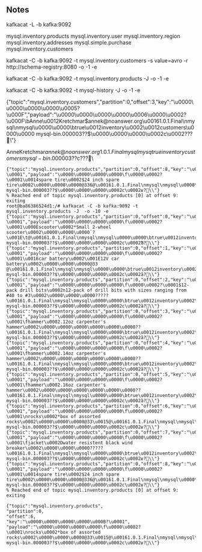 
## Notes

kafkacat -L -b kafka:9092

mysql.inventory.products
mysql.inventory.user
mysql.inventory.region
mysql.inventory.addresses
mysql.simple.purchase
mysql.inventory.customers


kafkacat -C -b kafka:9092 -t mysql.inventory.customers -s value=avro -r http://schema-registry:8080 -o -1 -e

kafkacat -C -b kafka:9092 -t mysql.inventory.products -J  -o -1 -e

kafkacat -C -b kafka:9092 -t mysql-history -J  -o -1 -e

{"topic":"mysql.inventory.customers","partition":0,"offset":3,"key":"\u0000\u0000\u0000\u0000\u0005?\u000F","payload":"\u0000\u0000\u0000\u0000\u0006\u0000\u0002?\u000F\bAnne\u0012Kretchmar$annek@noanswer.org\u00161.0.1.Final\nmysql\nmysql\u0000\u0000\btrue\u0012inventory\u0002\u0012customers\u0000\u0000 mysql-bin.000003??$\u0000\u0000\u0000\u0002c\u0002???܎\\"}

AnneKretchmar$annek@noanswer.org1.0.1.Final
mysql
mysqtrueinventorycustomers mysql-bin.000003??$c???܎\



```
{"topic":"mysql.inventory.products","partition":0,"offset":8,"key":"\u0000\u0000\u0000\u0000\u000B?\u0001","payload":"\u0000\u0000\u0000\u0000\f\u0000\u0002?\u0001\u0014spare tire\u0002$24 inch spare tire\u0002\u0000\u0000\u0000@336@\u00161.0.1.Final\nmysql\nmysql\u0000\u0000\btrue\u0012inventory\u0002\u0010products\u0000\u0000 mysql-bin.000003??$\u0000\u0000\u0000\u0002c\u0002ʁ?܎\\"}
% Reached end of topic mysql.inventory.products [0] at offset 9: exiting
root@ba86386524d1:/# kafkacat -C -b kafka:9092 -t mysql.inventory.products -J  -o -10 -e
{"topic":"mysql.inventory.products","partition":0,"offset":0,"key":"\u0000\u0000\u0000\u0000\u000B?\u0001","payload":"\u0000\u0000\u0000\u0000\f\u0000\u0002?\u0001\u000Escooter\u0002*Small 2-wheel scooter\u0002\u0000\u0000\u0000`?\u001E\t@\u00161.0.1.Final\nmysql\nmysql\u0000\u0000\btrue\u0012inventory\u0002\u0010products\u0000\u0000 mysql-bin.000003??$\u0000\u0000\u0000\u0002c\u0002Ɓ?܎\\"}
{"topic":"mysql.inventory.products","partition":0,"offset":1,"key":"\u0000\u0000\u0000\u0000\u000B?\u0001","payload":"\u0000\u0000\u0000\u0000\f\u0000\u0002?\u0001\u0016car battery\u0002\u001E12V car battery\u0002\u0000\u0000\u0000@33 @\u00161.0.1.Final\nmysql\nmysql\u0000\u0000\btrue\u0012inventory\u0002\u0010products\u0000\u0000 mysql-bin.000003??$\u0000\u0000\u0000\u0002c\u0002ȁ?܎\\"}
{"topic":"mysql.inventory.products","partition":0,"offset":2,"key":"\u0000\u0000\u0000\u0000\u000B?\u0001","payload":"\u0000\u0000\u0000\u0000\f\u0000\u0002?\u0001$12-pack drill bits\u0002n12-pack of drill bits with sizes ranging from #40 to #3\u0002\u0000\u0000\u0000?????\u00161.0.1.Final\nmysql\nmysql\u0000\u0000\btrue\u0012inventory\u0002\u0010products\u0000\u0000 mysql-bin.000003??$\u0000\u0000\u0000\u0002c\u0002ȁ?܎\\"}
{"topic":"mysql.inventory.products","partition":0,"offset":3,"key":"\u0000\u0000\u0000\u0000\u000B?\u0001","payload":"\u0000\u0000\u0000\u0000\f\u0000\u0002?\u0001\fhammer\u0002.12oz carpenter's hammer\u0002\u0000\u0000\u0000\u0000\u0000\u0000??\u00161.0.1.Final\nmysql\nmysql\u0000\u0000\btrue\u0012inventory\u0002\u0010products\u0000\u0000 mysql-bin.000003??$\u0000\u0000\u0000\u0002c\u0002ȁ?܎\\"}
{"topic":"mysql.inventory.products","partition":0,"offset":4,"key":"\u0000\u0000\u0000\u0000\u000B?\u0001","payload":"\u0000\u0000\u0000\u0000\f\u0000\u0002?\u0001\fhammer\u0002.14oz carpenter's hammer\u0002\u0000\u0000\u0000\u0000\u0000\u0000??\u00161.0.1.Final\nmysql\nmysql\u0000\u0000\btrue\u0012inventory\u0002\u0010products\u0000\u0000 mysql-bin.000003??$\u0000\u0000\u0000\u0002c\u0002ȁ?܎\\"}
{"topic":"mysql.inventory.products","partition":0,"offset":5,"key":"\u0000\u0000\u0000\u0000\u000B?\u0001","payload":"\u0000\u0000\u0000\u0000\f\u0000\u0002?\u0001\fhammer\u0002.16oz carpenter's hammer\u0002\u0000\u0000\u0000\u0000\u0000\u0000??\u00161.0.1.Final\nmysql\nmysql\u0000\u0000\btrue\u0012inventory\u0002\u0010products\u0000\u0000 mysql-bin.000003??$\u0000\u0000\u0000\u0002c\u0002ȁ?܎\\"}
{"topic":"mysql.inventory.products","partition":0,"offset":6,"key":"\u0000\u0000\u0000\u0000\u000B?\u0001","payload":"\u0000\u0000\u0000\u0000\f\u0000\u0002?\u0001\nrocks\u0002*box of assorted rocks\u0002\u0000\u0000\u0000@33\u0015@\u00161.0.1.Final\nmysql\nmysql\u0000\u0000\btrue\u0012inventory\u0002\u0010products\u0000\u0000 mysql-bin.000003??$\u0000\u0000\u0000\u0002c\u0002ʁ?܎\\"}
{"topic":"mysql.inventory.products","partition":0,"offset":7,"key":"\u0000\u0000\u0000\u0000\u000B?\u0001","payload":"\u0000\u0000\u0000\u0000\f\u0000\u0002?\u0001\fjacket\u0002Dwater resistent black wind breaker\u0002\u0000\u0000\u0000?????\u00161.0.1.Final\nmysql\nmysql\u0000\u0000\btrue\u0012inventory\u0002\u0010products\u0000\u0000 mysql-bin.000003??$\u0000\u0000\u0000\u0002c\u0002ʁ?܎\\"}
{"topic":"mysql.inventory.products","partition":0,"offset":8,"key":"\u0000\u0000\u0000\u0000\u000B?\u0001","payload":"\u0000\u0000\u0000\u0000\f\u0000\u0002?\u0001\u0014spare tire\u0002$24 inch spare tire\u0002\u0000\u0000\u0000@336@\u00161.0.1.Final\nmysql\nmysql\u0000\u0000\btrue\u0012inventory\u0002\u0010products\u0000\u0000 mysql-bin.000003??$\u0000\u0000\u0000\u0002c\u0002ʁ?܎\\"}
% Reached end of topic mysql.inventory.products [0] at offset 9: exiting
```

```
{"topic":"mysql.inventory.products",
"partition":0,
"offset":6,
"key":"\u0000\u0000\u0000\u0000\u000B?\u0001",
"payload":"\u0000\u0000\u0000\u0000\f\u0000\u0002?\u0001\nrocks\u0002*box of assorted rocks\u0002\u0000\u0000\u0000@33\u0015@\u00161.0.1.Final\nmysql\nmysql\u0000\u0000\btrue\u0012inventory\u0002\u0010products\u0000\u0000 mysql-bin.000003??$\u0000\u0000\u0000\u0002c\u0002ʁ?܎\\"}
```